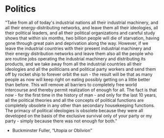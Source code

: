 # Politics

"Take from all of today's industrial nations all their industrial machinery, and all their energy-distributing networks, and leave them all their ideologies, all their political leaders, and all their political organizations and careful study shows that within six months, two billion people will die of starvation, having gone through great pain and deprivation along the way.
	However, if we leave the industrial countries with their present industrial machinery and their energy distribution networks and leave them also all the people who are routine jobs operating the industrial machinery and distributing its products, and we take away from all the industrial countries all their ideologies and all the politicians and political party workers and send them off by rocket ship to forever orbit the sun - the result will be that as many people as now will keep right on eating possibly getting on a little better than before. This will remove all barriers to completely free world intercourse and thereby permit realization of enough for all.
	The fact is that now - for the first time in the history of man - and only for the last 10 years, all the political theories and all the concepts of political functions are completely obsolete in any other than secondary housekeeping functions. The primacy of political ideologies is obsolete because they were all developed on the basis of the exclusive survival only of your party or my party - simply because there was not enough for both."

- Buckminster Fuller, “Utopia or Oblivion”
